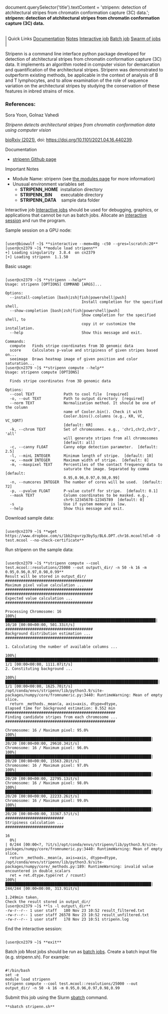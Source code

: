 

document.querySelector('title').textContent = 'stripenn: detection of atchitectural stripes from chromatin conformation capture (3C) data.';
**stripenn: detection of atchitectural stripes from chromatin conformation capture (3C) data.**


|  |
| --- |
| 
Quick Links
[Documentation](#doc)
[Notes](#notes)
[Interactive job](#int) 
[Batch job](#sbatch) 
[Swarm of jobs](#swarm) 
 |



Stripenn is a command line interface python package developed for detection of atchitectural stripes 
from chromatin conformation capture (3C) data. It implements an algorithm rooted in computer vision 
for demarcation and quantification of the architectural stripes. Stripenn was demonstrated to outperform 
existing methods, be applicable in the context of analysis of B and T lymphocytes, and to allow 
examination of the role of sequence variation on the architectural stripes by studying the conservation 
of these features in inbred strains of mice. 



### References:


 Sora Yoon, Golnaz Vahedi   

*Stripenn detects architectural stripes from chromatin conformation data using computer vision*    

[bioRxiv (2021)](https://www.biorxiv.org/content/10.1101/2021.04.16.440239v1.full), doi: https://doi.org/10.1101/2021.04.16.440239.


Documentation
* [stripenn Github page](https://github.com/ysora/stripenn)


Important Notes
* Module Name: stripenn (see [the modules page](https://hpc.nih.gov/apps/modules.html) for more information)
* Unusual environment variables set
	+ **STRIPENN\_HOME**  installation directory
	+ **STRIPENN\_BIN**       executable directory
	+ **STRIPENN\_DATA**    sample data folder



Interactive job
[Interactive jobs](/docs/userguide.html#int) should be used for debugging, graphics, or applications that cannot be run as batch jobs.
Allocate an [interactive session](/docs/userguide.html#int) and run the program. 
  
Sample session on a GPU node:



```

[user@biowulf ~]$ **sinteractive --mem=48g -c50 --gres=lscratch:20**
[user@cn2379 ~]$ **module load stripenn**
+] Loading singularity  3.8.4  on cn2379
[+] Loading stripenn  1.1.50

```

Basic usage:

```

[user@cn2379 ~]$ **stripenn --help**
Usage: stripenn [OPTIONS] COMMAND [ARGS]...

Options:
  --install-completion [bash|zsh|fish|powershell|pwsh]
                                  Install completion for the specified shell.
  --show-completion [bash|zsh|fish|powershell|pwsh]
                                  Show completion for the specified shell, to
                                  copy it or customize the installation.
  --help                          Show this message and exit.

Commands:
  compute   Finds stripe coordinates from 3D genomic data
  score     Calculates p-value and stripiness of given stripes based on...
  seeimage  Draws heatmap image of given position and color saturation...
[user@cn2379 ~]$ **stripenn compute --help**
Usage: stripenn compute [OPTIONS]

  Finds stripe coordinates from 3D genomic data

Options:
  --cool TEXT             Path to cool file  [required]
  -o, --out TEXT          Path to output directory  [required]
  --norm TEXT             Normalization method. It should be one of the column
                          name of Cooler.bin(). Check it with
                          Cooler.bins().columns (e.g., KR, VC, VC_SQRT)
                          [default: KR]
  -k, --chrom TEXT        Set of chromosomes. e.g., 'chr1,chr2,chr3', 'all'
                          will generate stripes from all chromosomes
                          [default: all]
  -c, --canny FLOAT       Canny edge detection parameter.  [default: 2.5]
  -l, --minL INTEGER      Minimum length of stripe.  [default: 10]
  -w, --maxW INTEGER      Maximum width of stripe.  [default: 8]
  -m, --maxpixel TEXT     Percentiles of the contact frequency data to
                          saturate the image. Separated by comma  [default:
                          0.95,0.96,0.97,0.98,0.99]
  -n, --numcores INTEGER  The number of cores will be used.  [default: 72]
  -p, --pvalue FLOAT      P-value cutoff for stripe.  [default: 0.1]
  --mask TEXT             Column coordinates to be masked. e.g.,
                          chr9:12345678-12345789  [default: 0]
  -s                      Use if system memory is low.
  --help                  Show this message and exit.

```

Download sample data:

```

[user@cn2379 ~]$ **wget https://www.dropbox.com/s/1bb2npvrzp3by5y/BL6.DPT.chr16.mcool?dl=0 -O test.mcool --no-check-certificate**

```

Run stripenn on the sample data:

```

[user@cn2379 ~]$ **stripenn compute --cool test.mcool::resolutions/25000 --out output\_dir/ -n 50 -k 16 -m 0.95,0.96,0.97,0.98,0.99**
Result will be stored in output_dir/
#######################################
Maximum pixel value calculation ...
#######################################
#######################################
Expected value calculation ...
#######################################

Processing Chromosome: 16
100%|███████████████████████████████████████████████████████████████████| 10/10 [00:00<00:00, 501.33it/s]
#######################################
Background distribution estimation ...
#######################################

1. Calculating the number of available columns ...

100%|████████████████████████████████████████████████████████████████████| 1/1 [00:00<00:00, 1111.07it/s]
2. Constituting background ...

100%|████████████████████████████████████████████████████████████████████| 1/1 [00:00<00:00, 1625.70it/s]
/opt/conda/envs/stripenn/lib/python3.9/site-packages/numpy/core/fromnumeric.py:3440: RuntimeWarning: Mean of empty slice.
  return _methods._mean(a, axis=axis, dtype=dtype,
Elapsed time for background estimation: 0.552 min
#################################################
Finding candidate stripes from each chromosome ...
#################################################

Chromosome: 16 / Maximum pixel: 95.0%
100%|█████████████████████████████████████████████████████████████████| 20/20 [00:00<00:00, 29610.34it/s]
Chromosome: 16 / Maximum pixel: 96.0%
100%|█████████████████████████████████████████████████████████████████| 20/20 [00:00<00:00, 15563.28it/s]
Chromosome: 16 / Maximum pixel: 97.0%
100%|█████████████████████████████████████████████████████████████████| 20/20 [00:00<00:00, 22795.13it/s]
Chromosome: 16 / Maximum pixel: 98.0%
100%|█████████████████████████████████████████████████████████████████| 20/20 [00:00<00:00, 22233.26it/s]
Chromosome: 16 / Maximum pixel: 99.0%
100%|█████████████████████████████████████████████████████████████████| 20/20 [00:00<00:00, 33367.57it/s]
##########################
Stripiness calculation ...
##########################

16
  0%|                                                                            | 0/244 [00:00<?, ?it/s]/opt/conda/envs/stripenn/lib/python3.9/site-packages/numpy/core/fromnumeric.py:3440: RuntimeWarning: Mean of empty slice.
  return _methods._mean(a, axis=axis, dtype=dtype,
/opt/conda/envs/stripenn/lib/python3.9/site-packages/numpy/core/_methods.py:189: RuntimeWarning: invalid value encountered in double_scalars
  ret = ret.dtype.type(ret / rcount)
100%|█████████████████████████████████████████████████████████████████| 244/244 [00:00<00:00, 313.91it/s]

1.249min taken.
Check the result stored in output_dir/
[user@cn2379 ~]$ **ls -l output\_dir**
-rw-r--r-- 1 user staff   180 Nov 23 10:52 result_filtered.txt
-rw-r--r-- 1 user staff 26578 Nov 23 10:52 result_unfiltered.txt
-rw-r--r-- 1 user staff   178 Nov 23 10:51 stripenn.log

```

End the interactive session:

```

[user@cn2379 ~]$ **exit**

```

Batch job
Most jobs should be run as [batch jobs](/docs/userguide.html#submit).
Create a batch input file (e.g. stripenn.sh). For example:



```

#!/bin/bash
set -e
module load stripenn
stripenn compute --cool test.mcool::resolutions/25000 --out output_dir/ -n 50 -k 16 -m 0.95,0.96,0.97,0.98,0.99

```

Submit this job using the Slurm [sbatch](/docs/userguide.html) command.



```
**sbatch stripenn.sh**
```





